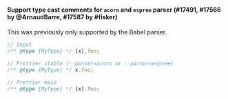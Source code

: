 #### Support type cast comments for `acorn` and `espree` parser (#17491, #17566 by @ArnaudBarre, #17587 by #fisker)

This was previously only supported by the Babel parser.

<!-- prettier-ignore -->
```js
// Input
/** @type {MyType} */ (x).foo;

// Prettier stable (--parser=acorn or --parser=espree)
/** @type {MyType} */ x.foo;

// Prettier main
/** @type {MyType} */ (x).foo;
```
